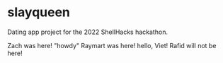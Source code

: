 # slayqueen
Dating app project for the 2022 ShellHacks hackathon.

Zach was here!
"howdy"
Raymart was here!
hello, Viet!
Rafid will not be here! 
